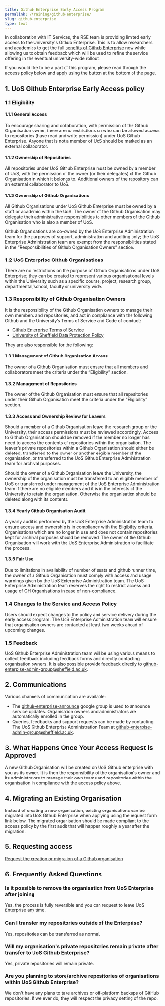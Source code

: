 ```yaml
---
title: Github Enterprise Early Access Program
permalink: /training/github-enterprise/
slug: github-enterprise
type: text
---
```


In collaboration with IT Services, the RSE team is providing limited early access to the University's Github Enterprise.
This is to allow researchers and academics to get the full
[benefits of Github Enterprise](https://docs.github.com/en/get-started/learning-about-github/githubs-plans#github-enterprise)
now while allowing us to obtain feedback which will be used to refine the service offering in the eventual
university-wide rollout.

If you would like to be a part of this program, please read through the access policy below and apply using the button
at the bottom of the page.

## 1. UoS Github Enterprise Early Access policy

### 1.1 Eligibility

#### 1.1.1 General Access

To encourage sharing and collaboration, with permission of the Github Organisation owner, there are no restrictions on
who can be allowed access to repositories (have read and write permission) under UoS Github Enterprise. Anyone that is
not a member of UoS should be marked as an external collaborator.

#### 1.1.2 Ownership of Repositories

All repositories under UoS Github Enterprise must be owned by a member of UoS, with the permission of the owner (or their
delegates) of the Github Organisation in which it belongs to. Additional owners of the repository can an external
collaborator to UoS.

#### 1.1.3 Ownership of Github Organisations

All Github Organisations under UoS Github Enterprise must be owned by a staff or academic within the UoS. The owner of
the Github Organisation may delegate their administrative responsibilities to other members of the Github Organisation
who is also a member of UoS.

Github Organisations are co-owned by the UoS Enterprise Administration team for the purposes of support, administration
and auditing only; the UoS Enterprise Administration team are exempt from the responsibilities stated in the
“Responsibilities of Github Organisation Owners” section.

### 1.2 UoS Enterprise Github Organisations

There are no restrictions on the purpose of Github Organisations under UoS Enterprise; they can be created to represent
various organisational levels within the University such as a specific course, project, research group,
departmental/school, faculty or university wide.

### 1.3 Responsibility of Github Organisation Owners

It is the responsibility of the Github Organisation owners to manage their own members and repositories, and act in
compliance with the following Github and the University’s Terms of Service and Code of conduct:

- [Github Enterprise Terms of Service](https://docs.github.com/en/site-policy/github-terms/github-corporate-terms-of-service)
- [University of Sheffield Data Protection Policy](https://www.sheffield.ac.uk/media/17203/download?attachment)

They are also responsible for the following:

#### 1.3.1 Management of Github Organisation Access

The owner of a Github Organisation must ensure that all members and collaborators meet the criteria under the
“Eligibility” section.

#### 1.3.2 Management of Repositories

The owner of the Github Organisation must ensure that all repositories under their Github Organisation meet the criteria
under the “Eligibility” section.

#### 1.3.3 Access and Ownership Review for Leavers

Should a member of a Github Organisation leave the research group or the University, their access permissions must be
reviewed accordingly. Access to Github Organisation should be removed if the member no longer has need to access the
contents of repositories within the organisation. The leaver’s private repositories within a Github Organisation should
either be deleted, transferred to the owner or another eligible member of the organisation, or transferred to the UoS
Github Enterprise Administration team for archival purposes.

Should the owner of a Github Organisation leave the University, the ownership of the organisation must be transferred to
an eligible member of UoS or transferred under management of the UoS Enterprise Administration team if there are no
eligible members and it is in the interests of the University to retain the organisation. Otherwise the organisation
should be deleted along with its contents.

#### 1.3.4 Yearly Github Organisation Audit

A yearly audit is performed by the UoS Enterprise Administration team to ensure access and ownership is in compliance
with the Eligibility criteria. Organisations which are no longer in use and does not contain repositories kept for
archival purposes should be removed. The owner of the Github Organisation will work with the UoS Enterprise
Administration to facilitate the process.

#### 1.3.5 Fair Use

Due to limitations in availability of number of seats and github runner time, the owner of a Github Organisation must
comply with access and usage warnings given by the UoS Enterprise Administration team. The UoS Enterprise Administration
team reserves the right to restrict access and usage of GH Organisations in case of non-compliance.

### 1.4 Changes to the Service and Access Policy

Users should expect changes to the policy and service delivery during the early access program. The UoS Enterprise
Administration team will ensure that organisation owners are contacted at least two weeks ahead of upcoming changes.

### 1.5 Feedback

UoS Github Enterprise Administration team will be using various means to collect feedback including feedback forms and
directly contacting organisation owners. It is also possible provide feedback directly
to [github-enterpise-admin-group@sheffield.ac.uk](mailto:github-enterpise-admin-group@sheffield.ac.uk).

## 2. Communications

Various channels of communication are available:

- The [github-enterprise-announce](https://groups.google.com/a/sheffield.ac.uk/g/github-enterprise-announce-group)
  google group is used to announce service updates. Organisation owners and administrators are automatically enrolled in
  the group.
- Queries, feedbacks and support requests can be made by contacting The UoS Github Enterprise Administration Team
  at [github-enterpise-admin-group@sheffield.ac.uk](mailto:github-enterpise-admin-group@sheffield.ac.uk).

## 3. What Happens Once Your Access Request is Approved

A new Github Organisation will be created on UoS Github enterprise with you as its owner. It is then the responsibility
of the organisation's owner and its administrators to manage their own teams and repositories within the organisation in
compliance with the access policy above.

## 4. Migrating an Existing Organisation

Instead of creating a new organisation, existing organisations can be migrated into UoS Github Enterprise when applying
using the request form link below. The migrated organisation should be made compliant to the access policy by the first
audit that will happen roughly a year after the migration.

## 5. Requesting access

<a href="https://forms.gle/BS7uSbVpd7mCFAh69" class="btn btn-primary">Request the creation or migration of a Github
organisation</a>

## 6. Frequently Asked Questions

### Is it possible to remove the organisation from UoS Enterprise after joining

Yes, the process is fully reversible and you can request to leave UoS Enterprise any time.

### Can I transfer my repositories outside of the Enterprise?

Yes, repositories can be transferred as normal.

### Will my organisation's private repositories remain private after transfer to UoS Github Enterprise?

Yes, private repositories will remain private.

### Are you planning to store/archive repositories of organisations within UoS Github Enterprise?

We don't have any plans to take archives or off-platform backups of GitHub repositories. If we ever do, 
they will respect the privacy setting of the repo.
